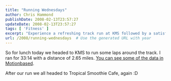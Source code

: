 ```yaml
---
title: "Running Wednesdays"
author: Chris Hammond
publishDate: 2008-02-13T23:57:27
updateDate: 2008-02-13T23:57:27
tags: [ 'Fitness' ]
excerpt: "Experience a refreshing track run at KMS followed by a satisfying lunch at Tropical Smoothie Cafe. Check out the stats on Motionbased!"
url: /2008/running-wednesdays  # Use the generated URL with year
---
```

<p>So for lunch today we headed to KMS to run some laps around the track. I ran for 33:14 with a distance of 2.65 miles. <a href="https://trail.motionbased.com/trail/activity/4968948#">You can see some of the data in Motionbased</a>.</p> <p>After our run we all headed to Tropical Smoothie Cafe, again :D</p>


